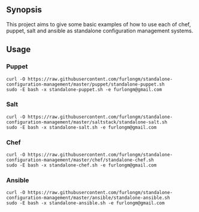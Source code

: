 ## Synopsis

This project aims to give some basic examples of how to use each of chef,
puppet, salt and ansible as standalone configuration management systems.

## Usage

### Puppet
```
curl -O https://raw.githubusercontent.com/furlongm/standalone-configuration-management/master/puppet/standalone-puppet.sh
sudo -E bash -x standalone-puppet.sh -e furlongm@gmail.com
```

### Salt
```
curl -O https://raw.githubusercontent.com/furlongm/standalone-configuration-management/master/saltstack/standalone-salt.sh
sudo -E bash -x standalone-salt.sh -e furlongm@gmail.com
```

### Chef
```
curl -O https://raw.githubusercontent.com/furlongm/standalone-configuration-management/master/chef/standalone-chef.sh
sudo -E bash -x standalone-chef.sh -e furlongm@gmail.com
```

### Ansible
```
curl -O https://raw.githubusercontent.com/furlongm/standalone-configuration-management/master/ansible/standalone-ansible.sh
sudo -E bash -x standalone-ansible.sh -e furlongm@gmail.com
```
